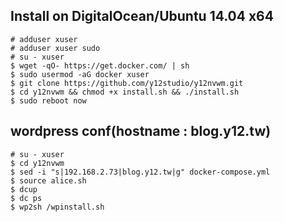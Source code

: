 Install on DigitalOcean/Ubuntu 14.04 x64
-----------
```
# adduser xuser
# adduser xuser sudo
# su - xuser
$ wget -qO- https://get.docker.com/ | sh
$ sudo usermod -aG docker xuser
$ git clone https://github.com/y12studio/y12nvwm.git
$ cd y12nvwm && chmod +x install.sh && ./install.sh
$ sudo reboot now
```
wordpress conf(hostname : blog.y12.tw)
-----
```
# su - xuser
$ cd y12nvwm
$ sed -i "s|192.168.2.73|blog.y12.tw|g" docker-compose.yml
$ source alice.sh
$ dcup
$ dc ps
$ wp2sh /wpinstall.sh
```
